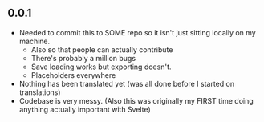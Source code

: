 ## 0.0.1
- Needed to commit this to SOME repo so it isn't just sitting locally on my machine.
  - Also so that people can actually contribute
  - There's probably a million bugs
  - Save loading works but exporting doesn't.
  - Placeholders everywhere
- Nothing has been translated yet (was all done before I started on translations)
- Codebase is very messy. (Also this was originally my FIRST time doing anything actually important with Svelte)
